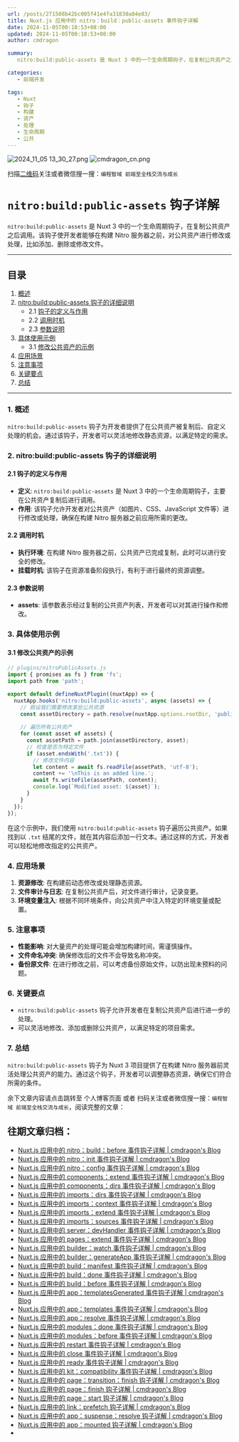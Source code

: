 ```yaml
---
url: /posts/271508b42bc005f41e4fa31830a84e83/
title: Nuxt.js 应用中的 nitro：build：public-assets 事件钩子详解
date: 2024-11-05T00:18:53+08:00
updated: 2024-11-05T00:18:53+08:00
author: cmdragon

summary:
   nitro:build:public-assets 是 Nuxt 3 中的一个生命周期钩子，在复制公共资产之后调用。该钩子使开发者能够在构建 Nitro 服务器之前，对公共资产进行修改或处理，比如添加、删除或修改文件。

categories:
   - 前端开发

tags:
   - Nuxt
   - 钩子
   - 构建
   - 资产
   - 处理
   - 生命周期
   - 公共
---
```


<img src="https://static.cmdragon.cn/blog/images/2024_11_05 13_30_27.png@blog" title="2024_11_05 13_30_27.png" alt="2024_11_05 13_30_27.png"/>

<img src="https://api2.cmdragon.cn/upload/cmder/20250304_012821924.jpg" title="cmdragon_cn.png" alt="cmdragon_cn.png"/>


扫描[二维码](https://api2.cmdragon.cn/upload/cmder/20250304_012821924.jpg)关注或者微信搜一搜：`编程智域 前端至全栈交流与成长`

# `nitro:build:public-assets` 钩子详解

`nitro:build:public-assets` 是 Nuxt 3 中的一个生命周期钩子，在复制公共资产之后调用。该钩子使开发者能够在构建 Nitro 服务器之前，对公共资产进行修改或处理，比如添加、删除或修改文件。

---

## 目录

1. [概述](#1-概述)
2. [nitro:build:public-assets 钩子的详细说明](#2-nitrobuildpublic-assets-钩子的详细说明)
   - 2.1 [钩子的定义与作用](#21-钩子的定义与作用)
   - 2.2 [调用时机](#22-调用时机)
   - 2.3 [参数说明](#23-参数说明)
3. [具体使用示例](#3-具体使用示例)
   - 3.1 [修改公共资产的示例](#31-修改公共资产的示例)
4. [应用场景](#4-应用场景)
5. [注意事项](#5-注意事项)
6. [关键要点](#6-关键要点)
7. [总结](#7-总结)

---

### 1. 概述

`nitro:build:public-assets` 钩子为开发者提供了在公共资产被复制后、自定义处理的机会。通过该钩子，开发者可以灵活地修改静态资源，以满足特定的需求。

### 2. nitro:build:public-assets 钩子的详细说明

#### 2.1 钩子的定义与作用

- **定义**: `nitro:build:public-assets` 是 Nuxt 3 中的一个生命周期钩子，主要在公共资产复制后进行调用。
- **作用**: 该钩子允许开发者对公共资产（如图片、CSS、JavaScript 文件等）进行修改或处理，确保在构建 Nitro 服务器之前应用所需的更改。

#### 2.2 调用时机

- **执行环境**: 在构建 Nitro 服务器之前，公共资产已完成复制，此时可以进行安全的修改。
- **挂载时机**: 该钩子在资源准备阶段执行，有利于进行最终的资源调整。

#### 2.3 参数说明

- **assets**: 该参数表示经过复制的公共资产列表，开发者可以对其进行操作和修改。

### 3. 具体使用示例

#### 3.1 修改公共资产的示例

```javascript
// plugins/nitroPublicAssets.js
import { promises as fs } from 'fs';
import path from 'path';

export default defineNuxtPlugin((nuxtApp) => {
  nuxtApp.hooks('nitro:build:public-assets', async (assets) => {
    // 假设我们需要修改某些公共资源
    const assetDirectory = path.resolve(nuxtApp.options.rootDir, 'public');
    
    // 遍历所有公共资产
    for (const asset of assets) {
      const assetPath = path.join(assetDirectory, asset);
      // 检查是否为特定文件
      if (asset.endsWith('.txt')) {
        // 修改文件内容
        let content = await fs.readFile(assetPath, 'utf-8');
        content += '\nThis is an added line.';
        await fs.writeFile(assetPath, content);
        console.log(`Modified asset: ${asset}`);
      }
    }
  });
});
```

在这个示例中，我们使用 `nitro:build:public-assets` 钩子遍历公共资产。如果找到以 `.txt` 结尾的文件，就在其内容后添加一行文本。通过这样的方式，开发者可以轻松地修改指定的公共资产。

### 4. 应用场景

1. **资源修改**: 在构建前动态修改或处理静态资源。
2. **文件审计与日志**: 在复制公共资产后，对文件进行审计，记录变更。
3. **环境变量注入**: 根据不同环境条件，向公共资产中注入特定的环境变量或配置。

### 5. 注意事项

- **性能影响**: 对大量资产的处理可能会增加构建时间，需谨慎操作。
- **文件命名冲突**: 确保修改后的文件不会导致名称冲突。
- **备份原文件**: 在进行修改之前，可以考虑备份原始文件，以防出现未预料的问题。

### 6. 关键要点

- `nitro:build:public-assets` 钩子允许开发者在复制公共资产后进行进一步的处理。
- 可以灵活地修改、添加或删除公共资产，以满足特定的项目需求。

### 7. 总结

`nitro:build:public-assets` 钩子为 Nuxt 3 项目提供了在构建 Nitro 服务器前灵活处理公共资产的能力。通过这个钩子，开发者可以调整静态资源，确保它们符合所需的条件。

余下文章内容请点击跳转至 个人博客页面 或者 扫码关注或者微信搜一搜：`编程智域 前端至全栈交流与成长`，阅读完整的文章：

## 往期文章归档：

- [Nuxt.js 应用中的 nitro：build：before 事件钩子详解 | cmdragon's Blog](https://blog.cmdragon.cn/posts/1c70713c402c/)
- [Nuxt.js 应用中的 nitro：init 事件钩子详解 | cmdragon's Blog](https://blog.cmdragon.cn/posts/8122bb43e5c6/)
- [Nuxt.js 应用中的 nitro：config 事件钩子详解 | cmdragon's Blog](https://blog.cmdragon.cn/posts/61ef115005d4/)
- [Nuxt.js 应用中的 components：extend 事件钩子详解 | cmdragon's Blog](https://blog.cmdragon.cn/posts/f1df4f41c9a9/)
- [Nuxt.js 应用中的 components：dirs 事件钩子详解 | cmdragon's Blog](https://blog.cmdragon.cn/posts/0f896139298c/)
- [Nuxt.js 应用中的 imports：dirs 事件钩子详解 | cmdragon's Blog](https://blog.cmdragon.cn/posts/ddb970c3c508/)
- [Nuxt.js 应用中的 imports：context 事件钩子详解 | cmdragon's Blog](https://blog.cmdragon.cn/posts/95d21c3b16f6/)
- [Nuxt.js 应用中的 imports：extend 事件钩子详解 | cmdragon's Blog](https://blog.cmdragon.cn/posts/002d9daf4c46/)
- [Nuxt.js 应用中的 imports：sources 事件钩子详解 | cmdragon's Blog](https://blog.cmdragon.cn/posts/f4858dcadca1/)
- [Nuxt.js 应用中的 server：devHandler 事件钩子详解 | cmdragon's Blog](https://blog.cmdragon.cn/posts/801ed4ce0612/)
- [Nuxt.js 应用中的 pages：extend 事件钩子详解 | cmdragon's Blog](https://blog.cmdragon.cn/posts/83af28e7c789/)
- [Nuxt.js 应用中的 builder：watch 事件钩子详解 | cmdragon's Blog](https://blog.cmdragon.cn/posts/fa5b7db36d2d/)
- [Nuxt.js 应用中的 builder：generateApp 事件钩子详解 | cmdragon's Blog](https://blog.cmdragon.cn/posts/adc96aee3b3c/)
- [Nuxt.js 应用中的 build：manifest 事件钩子详解 | cmdragon's Blog](https://blog.cmdragon.cn/posts/523de9001247/)
- [Nuxt.js 应用中的 build：done 事件钩子详解 | cmdragon's Blog](https://blog.cmdragon.cn/posts/41dece9c782c/)
- [Nuxt.js 应用中的 build：before 事件钩子详解 | cmdragon's Blog](https://blog.cmdragon.cn/posts/eb2bd3bbfab8/)
- [Nuxt.js 应用中的 app：templatesGenerated 事件钩子详解 | cmdragon's Blog](https://blog.cmdragon.cn/posts/b76b5d553a8b/)
- [Nuxt.js 应用中的 app：templates 事件钩子详解 | cmdragon's Blog](https://blog.cmdragon.cn/posts/ace6c53275c4/)
- [Nuxt.js 应用中的 app：resolve 事件钩子详解 | cmdragon's Blog](https://blog.cmdragon.cn/posts/9ea12f07cc2a/)
- [Nuxt.js 应用中的 modules：done 事件钩子详解 | cmdragon's Blog](https://blog.cmdragon.cn/posts/397fbad66fab/)
- [Nuxt.js 应用中的 modules：before 事件钩子详解 | cmdragon's Blog](https://blog.cmdragon.cn/posts/5b5669bca701/)
- [Nuxt.js 应用中的 restart 事件钩子详解 | cmdragon's Blog](https://blog.cmdragon.cn/posts/25888bf37a0f/)
- [Nuxt.js 应用中的 close 事件钩子详解 | cmdragon's Blog](https://blog.cmdragon.cn/posts/ec1665a791a5/)
- [Nuxt.js 应用中的 ready 事件钩子详解 | cmdragon's Blog](https://blog.cmdragon.cn/posts/37d771762c8f/)
- [Nuxt.js 应用中的 kit：compatibility 事件钩子详解 | cmdragon's Blog](https://blog.cmdragon.cn/posts/52224e8e71ec/)
- [Nuxt.js 应用中的 page：transition：finish 钩子详解 | cmdragon's Blog](https://blog.cmdragon.cn/posts/80acaed2b809/)
- [Nuxt.js 应用中的 page：finish 钩子详解 | cmdragon's Blog](https://blog.cmdragon.cn/posts/2e422732f13a/)
- [Nuxt.js 应用中的 page：start 钩子详解 | cmdragon's Blog](https://blog.cmdragon.cn/posts/9876204f1a7b/)
- [Nuxt.js 应用中的 link：prefetch 钩子详解 | cmdragon's Blog](https://blog.cmdragon.cn/posts/3821d8f8b93e/)
- [Nuxt.js 应用中的 app：suspense：resolve 钩子详解 | cmdragon's Blog](https://blog.cmdragon.cn/posts/aca9f9d7692b/)
- [Nuxt.js 应用中的 app：mounted 钩子详解 | cmdragon's Blog](https://blog.cmdragon.cn/posts/a07f12bddf8c/)
-


